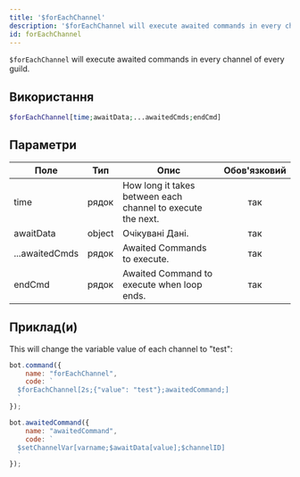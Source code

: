 ```yaml
---
title: '$forEachChannel'
description: '$forEachChannel will execute awaited commands in every channel of every guild.'
id: forEachChannel
---
```


`$forEachChannel` will execute awaited commands in every channel of every guild.

## Використання

```php
$forEachChannel[time;awaitData;...awaitedCmds;endCmd]
```

## Параметри

| Поле           | Тип    | Опис                                                        | Обов'язковий |
| -------------- | ------ | ----------------------------------------------------------- |:------------:|
| time           | рядок  | How long it takes between each channel to execute the next. |     так      |
| awaitData      | object | Очікувані Дані.                                             |     так      |
| ...awaitedCmds | рядок  | Awaited Commands to execute.                                |     так      |
| endCmd         | рядок  | Awaited Command to execute when loop ends.                  |     так      |

## Приклад(и)

This will change the variable value of each channel to "test":

```javascript
bot.command({
    name: "forEachChannel",
    code: `
  $forEachChannel[2s;{"value": "test"};awaitedCommand;]
  `
});

bot.awaitedCommand({
    name: "awaitedCommand",
    code: `
  $setChannelVar[varname;$awaitData[value];$channelID]
  `
});
```